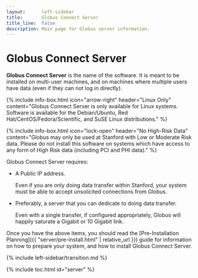 ```yaml
---
layout:      left-sidebar
title:       Globus Connect Server
title_line:  false
description: Main page for Globus server information.
---
```


# Globus Connect Server

<b>Globus Connect Server</b> is the name of the software.  It is
meant to be installed on multi-user machines, and on machines where multiple
users have data (even if they can not log in directly).

{% include info-box.html
   icon="arrow-right"
   header="Linux Only"
   content="Globus Connect Server is only available for Linux systems.  Software is available for the Debian/Ubuntu, Red Hat/CentOS/Fedora/Scientific, and SuSE Linux distributions."
%}

{% include info-box.html
   icon="lock-open"
   header="No High-Risk Data"
   content="Globus may only be used at Stanford with Low or Moderate Risk data.
   Please do not install this software on systems which have access to any form
   of High Risk data (including PCI and PHI data)."
%}

Globus Connect Server requires:

* A Public IP address.

  Even if you are only doing data transfer within Stanford, your system must be
  able to accept unsolicited connections from Globus.

* Preferably, a server that you can dedicate to doing data transfer.

  Even with a single transfer, if configured appropriately, Globus will happily
  saturate a Gigabit or 10 Gigabit link.

Once you have the above items, you should read the [Pre-Installation Planning]({{ "server/pre-install.html" | relative_url }}) guide for information
on how to prepare your system, and how to install Globus Connect Server.

{% include left-sidebar/transition.md %}

{% include toc.html id="server" %}

<!-- <a href="{{ "server5.html" | relative_url }}"><em>Looking for GCS version 5?</em></a> -->
